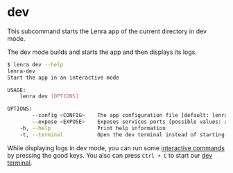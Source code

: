 # dev

This subcommand starts the Lenra app of the current directory in dev mode.

The dev mode builds and starts the app and then displays its logs.

```bash
$ lenra dev --help
lenra-dev 
Start the app in an interactive mode

USAGE:
    lenra dev [OPTIONS]

OPTIONS:
        --config <CONFIG>    The app configuration file [default: lenra.yml]
        --expose <EXPOSE>    Exposes services ports [possible values: app, devtool, postgres, mongo]
    -h, --help               Print help information
    -t, --terminal           Open the dev terminal instead of starting the interactive mode
```

While displaying logs in dev mode, you can run some [interactive commands](dev/interactive.md) by pressing the good keys.
You also can press `Ctrl + C` to start our [dev terminal](dev/terminal.md).


